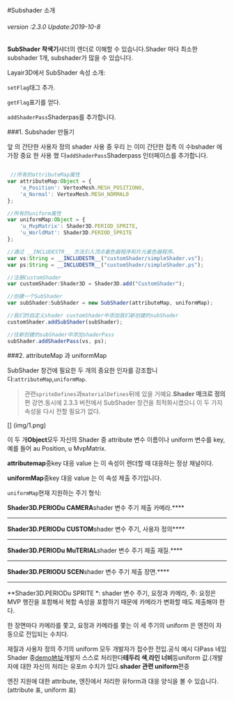 #Subshader 소개

###### *version :2.3.0   Update:2019-10-8*

​**SubShader 착색기**샤더의 렌더로 이해할 수 있습니다.Shader 마다 최소한 subshader 1개, subshader가 많을 수 있습니다.

Layair3D에서 SubShader 속성 소개:

​`setFlag`태그 추가.

​`getFlag`표기를 얻다.

​`addShaderPass`Shaderpas를 추가합니다.

###1. Subshader 만들기

앞 의 간단한 사용자 정의 shader 사용 중 우리 는 이미 간단한 접촉 이 수bshader 에 가장 중요 한 사용 했 다`addShaderPass`Shaderpass 인터페이스를 추가합니다.


```typescript

 //所有的attributeMap属性
var attributeMap:Object = {
    'a_Position': VertexMesh.MESH_POSITION0,
    'a_Normal': VertexMesh.MESH_NORMAL0
};

//所有的uniform属性
var uniformMap:Object = {
    'u_MvpMatrix': Shader3D.PERIOD_SPRITE, 
    'u_WorldMat': Shader3D.PERIOD_SPRITE
};

//通过 __INCLUDESTR__ 方法引入顶点着色器程序和片元着色器程序。
var vs:String = __INCLUDESTR__("customShader/simpleShader.vs");
var ps:String = __INCLUDESTR__("customShader/simpleShader.ps");

//注册CustomShader 
var customShader:Shader3D = Shader3D.add("CustomShader");

//创建一个SubShader
var subShader:SubShader = new SubShader(attributeMap, uniformMap);

//我们的自定义shader customShader中添加我们新创建的subShader
customShader.addSubShader(subShader);

//往新创建的subShader中添加shaderPass
subShader.addShaderPass(vs, ps);
```


###2. attributeMap 과 uniformMap

SubShader 창건에 필요한 두 개의 중요한 인자를 강조합니다:`attributeMap`,`uniformMap`.

> 관련`spriteDefines`과`materialDefines`뒤에 있을 거예요.**Shader 매크로 정의**편 강연.동시에 2.3.3 버전에서 SubShader 창건을 최적화시켰으니 이 두 가지 속성을 다시 전할 필요가 없다.

[] (img/1.png)<br>

이 두 개**Object**모두 자신의 Shader 중 attribute 변수 이름이나 uniform 변수를 key, 예를 들어 au Position, u MvpMatrix.

**attributemap**중key 대응 value 는 이 속성이 렌더할 때 대응하는 정상 채널이다.

**uniformMap**중key 대응 value 는 이 속성 제출 주기입니다.

`uniformMap`현재 지원하는 주기 형식:

**Shader3D.PERIODu CAMERA**shader 변수 주기 제출 카메라.****
****
**Shader3D.PERIODu CUSTOM**shader 변수 주기, 사용자 정의****
****
**Shader3D.PERIODu MuTERIAL**shader 변수 주기 제출 재질.****
****
**Shader3D.PERIODU SCEN**shader 변수 주기 제출 장면.****
****
**Shader3D.PERIODu SPRITE *: shader 변수 주기, 요정과 카메라, 주: 요정은 MVP 행진을 포함해서 복합 속성을 포함하기 때문에 카메라가 변화할 때도 제출해야 한다.

한 장면마다 카메라를 쫓고, 요정과 카메라를 쫓는 이 세 주기의 uniform 은 엔진이 자동으로 전입되는 수치다.

재질과 사용자 정의 주기의 uniform 모두 개발자가 접수한 전입.공식 예시 다Pass 네임 Shader 중[demo地址](http://layaair2.ldc2.layabox.com/demo2/?language=ch&category=3d&group=Shader&name=Shader_MultiplePassOutline)개발자 스스로 처리한다**테두리 색**,**라인 너비**등uniform 값.(개발자에 대한 자신의 처리는 유포m 수치가 있다.**shader 관련 uniform**편중

엔진 지원에 대한 attribute, 엔진에서 처리한 유form과 대응 양식을 볼 수 있습니다.(attribute 표, uniform 표)


